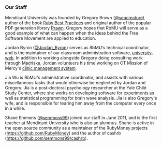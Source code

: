 ### Our Staff

Mendicant University was founded by Gregory Brown ([@seacreature](http://twitter.com/seacreature)), author of the book [Ruby Best Practices](http://rubybestpractices.com) and original author of the popular PDF generation library [Prawn](http://prawn.majesticseacreature.com).  Gregory hopes that RbMU will serve as a good example of what can happen when the ideas behind the Free Software Movement are applied to education.

Jordan Byron ([@Jordan_Byron](http://twitter.com/jordan_byron)) serves as RbMU's technical coordinator, and is the maintainer of our classroom administration software, [university-web](https://github.com/rmu/university-web).  In addition to working alongside Gregory doing consulting work through [Madriska](http://madriska.com), Jordan volunteers his time working on CT Mission of Mercy's [clinic management system](https://github.com/jordanbyron/mission_of_mercy).

Jia Wu is RbMU's administrative coordinator, and assists with various miscellaneous tasks that would otherwise be neglected by Jordan and Gregory.  Jia is a post-doctoral psychology researcher at the Yale Child Study Center, where she works on developing software for experiments as well as statistical programming for brain wave analysis.  Jia is also Gregory's wife, and is responsible for tearing him away from the computer every once in a while.

Shane Emmons ([@semmons99](http://twitter.com/semmons99)) joined our staff in June 2011, and is the first teacher at Mendicant University who is also an alumnus. Shane is active in the open source community as a maintainer of the RubyMoney projects (<https://github.com/RubyMoney>) and the author of cashrb (<https://github.com/semmons99/cashrb>).